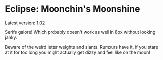 # Eclipse: Moonchin's Moonshine

Latest version: [1.02](../../data/fonts/eclipse_gs_ro_1.02.png)

Serifs galore! Which probably doesn't work as well in 8px without looking janky.

Beware of the weird letter weights and slants.
Rumours have it, if you stare at it for too long you might actually get dizzy
and feel like on the moon!
